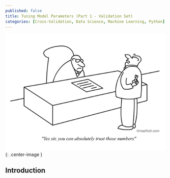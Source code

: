 ```yaml
---
published: false
title: Tuning Model Parameters (Part 1 - Validation Set)
categories: [Cross-Validation, Data Science, Machine Learning, Python]
---
```


![image](/assets/images/cv_image.png?raw=true){: .center-image }

## Introduction

